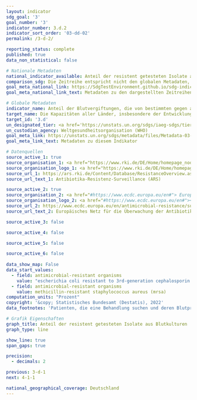```yaml
---
layout: indicator    
sdg_goal: '3'    
goal_number: '3'    
indicator_number: 3.d.2    
indicator_sort_order: '03-dd-02'    
permalink: /3-d-2/    

reporting_status: complete    
published: true    
data_non_statistical: false    

# Nationale Metadaten    
national_indicator_available: Anteil der resistent getesteten Isolate aus Blutkulturen    
comparison_sdg: Die Zeitreihe entspricht nicht den globalen Metadaten, bietet aber zusätzliche Informationen.    
goal_meta_national_link: https://SdgTestEnvironment.github.io/sdg-indicators/public/MetaDe/3.d.2.pdf    
goal_meta_national_link_text: Metadaten zu den dargestellten Zeitreihen    

# Globale Metadaten    
indicator_name: Anteil der Blutvergiftungen, die von bestimmten gegen antimikrobielle Wirkstoffe resistenten Organismen verursacht werden    
target_name: Die Kapazitäten aller Länder, insbesondere der Entwicklungsländer, in den Bereichen Frühwarnung, Risikominderung und Management nationaler und globaler Gesundheitsrisiken stärken    
target_id: '3.d'    
un_designated_tier: <a href='https://unstats.un.org/sdgs/iaeg-sdgs/tier-classification/' title='Klicken Sie hier um weitere Informationen zur UN-Tier-Klassifikation zu erhalten.'  target='_blank'>Tier II</a>    
un_custodian_agency: Weltgesundheitsorganisation (WHO)    
goal_meta_link: https://unstats.un.org/sdgs/metadata/files/Metadata-03-0d-02.pdf    
goal_meta_link_text: Metadaten zu diesem Indikator        

# Datenquellen
source_active_1: true
source_organisation_1: <a href="https://www.rki.de/DE/Home/homepage_node.html"> Robert Koch-Institut (RKI) </a>
source_organisation_logo_1: <a href="https://www.rki.de/DE/Home/homepage_node.html"><img src="https://g205sdgs.github.io/sdg-indicators/public/OrgImgDe/rki.png" alt="Logo rki" style="height:60px; width:148px"/></a>
source_url_1: https://ars.rki.de/Content/Database/ResistanceOverview.aspx
source_url_text_1: Antibiotika-Resistenz-Surveillance (ARS)

source_active_2: true
source_organisation_2: <a href="#https://www.ecdc.europa.eu/en#"> Europäisches Zentrum für die Prävention und die Kontrolle von Krankheiten (ECDC) </a>
source_organisation_logo_2: <a href="#https://www.ecdc.europa.eu/en#"><img src="https://g205sdgs.github.io/sdg-indicators/public/OrgImgDe/ecdc.png" alt="Logo ecdc" style="height:60px; width:148px"/></a>
source_url_2: https://www.ecdc.europa.eu/en/antimicrobial-resistance/surveillance-and-disease-data/data-ecdc
source_url_text_2: Europäisches Netz für die Überwachung der Antibiotikaresistenz (nicht auf Deutsch verfügbar)

source_active_3: false

source_active_4: false

source_active_5: false

source_active_6: false
    
data_show_map: False    
data_start_values: 
  - field: antimicrobial-resistant organisms
    value: "escherichia coli resistant to 3rd-generation cephalosporin (e.g., esbl- e. coli)"
  - field: antimicrobial-resistant organisms
    value: methicillin-resistant staphylococcus aureus (mrsa)    
computation_units: "Prozent"    
copyright: '&copy; Statistisches Bundesamt (Destatis), 2022'    
data_footnotes: 'Patienten, die eine Behandlung suchen und deren Blutprobe entnommen und getestet wird.<br>• Escherichia coli, 3GCR: Escherichia coli mit Resistenz gegenüber 3. Generations-Cephalosporinen (z. B. ESBL- E. coli).<br>• Staphylococcus aureus, MR: Methicillin-resistente Staphylococcus aureus (MRSA).'    

# Grafik Eigenschaften    
graph_title: Anteil der resistent getesteten Isolate aus Blutkulturen    
graph_type: line    

show_line: true
span_gaps: true

precision:
  - decimals: 2    

previous: 3-d-1    
next: 4-1-1    

national_geographical_coverage: Deutschland    
---
```


<span></span>